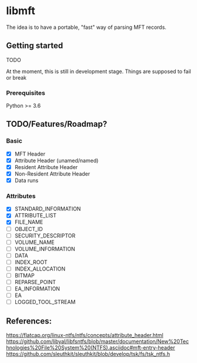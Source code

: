 # libmft

The idea is to have a portable, "fast" way of parsing MFT records.

## Getting started

TODO

At the moment, this is still in development stage. Things are supposed to fail or break

### Prerequisites

Python >= 3.6

## TODO/Features/Roadmap?

### Basic

- [x] MFT Header
- [x] Attribute Header (unamed/named)
- [x] Resident Attribute Header
- [x] Non-Resident Attribute Header
- [x] Data runs

### Attributes

- [x] STANDARD_INFORMATION
- [x] ATTRIBUTE_LIST
- [x] FILE_NAME
- [ ] OBJECT_ID
- [ ] SECURITY_DESCRIPTOR
- [ ] VOLUME_NAME
- [ ] VOLUME_INFORMATION
- [ ] DATA
- [ ] INDEX_ROOT
- [ ] INDEX_ALLOCATION
- [ ] BITMAP
- [ ] REPARSE_POINT
- [ ] EA_INFORMATION
- [ ] EA
- [ ] LOGGED_TOOL_STREAM

## References:

https://flatcap.org/linux-ntfs/ntfs/concepts/attribute_header.html
https://github.com/libyal/libfsntfs/blob/master/documentation/New%20Technologies%20File%20System%20(NTFS).asciidoc#mft-entry-header
https://github.com/sleuthkit/sleuthkit/blob/develop/tsk/fs/tsk_ntfs.h
